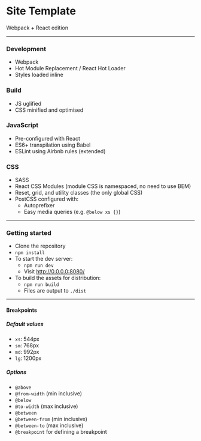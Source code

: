 # Site Template
Webpack + React edition

-----

### Development

* Webpack
* Hot Module Replacement / React Hot Loader
* Styles loaded inline

### Build

* JS uglified
* CSS minified and optimised

### JavaScript

* Pre-configured with React
* ES6+ transpilation using Babel
* ESLint using Airbnb rules (extended)

### CSS

* SASS
* React CSS Modules (module CSS is namespaced, no need to use BEM)
* Reset, grid, and utility classes (the only global CSS)
* PostCSS configured with:
  * Autoprefixer
  * Easy media queries (e.g. `@below xs {}`)

-----

### Getting started

* Clone the repository
* `npm install`
* To start the dev server:
  * `npm run dev`
  * Visit http://0.0.0.0:8080/
* To build the assets for distribution:
  * `npm run build`
  * Files are output to `./dist`

-----

#### Breakpoints

##### Default values

* `xs`: 544px
* `sm`: 768px
* `md`: 992px
* `lg`: 1200px

##### Options

* `@above`
* `@from-width` (min inclusive)
* `@below`
* `@to-width` (max inclusive)
* `@between`
* `@between-from` (min inclusive)
* `@between-to` (max inclusive)
* `@breakpoint` for defining a breakpoint
